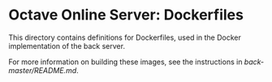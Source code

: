 Octave Online Server: Dockerfiles
=================================

This directory contains definitions for Dockerfiles, used in the Docker implementation of the back server.

For more information on building these images, see the instructions in *back-master/README.md*.
